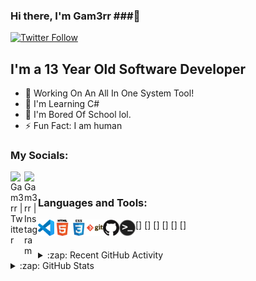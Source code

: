 ### Hi there, I'm Gam3rr ###👋

[![Twitter Follow](https://img.shields.io/twitter/follow/Gam3rrXD?color=1DA1F2&logo=twitter&style=for-the-badge)](https://twitter.com/intent/follow?original_referer=https%3A%2F%2Fgithub.com%2FGam3rrXD&screen_name=Gam3rrXD)

## I'm a 13 Year Old Software Developer ##

- 🔭 Working On An All In One System Tool!
- 🌱 I'm  Learning C#
- 👯 I'm Bored Of School lol.
- ⚡ Fun Fact: I am human

### My Socials:
[<img align="left" alt="Gam3rr | Twitter" width="22px" src="https://cdn.jsdelivr.net/npm/simple-icons@v3/icons/twitter.svg" />][twitter]
[<img align="left" alt="Gam3rr | Instagram" width="22px" src="https://cdn.jsdelivr.net/npm/simple-icons@v3/icons/instagram.svg" />][instagram]

<br />

### Languages and Tools:

[<img align="left" alt="Visual Studio Code" width="26px" src="https://raw.githubusercontent.com/github/explore/80688e429a7d4ef2fca1e82350fe8e3517d3494d/topics/visual-studio-code/visual-studio-code.png" />]
[<img align="left" alt="HTML5" width="26px" src="https://raw.githubusercontent.com/github/explore/80688e429a7d4ef2fca1e82350fe8e3517d3494d/topics/html/html.png" />]
[<img align="left" alt="CSS3" width="26px" src="https://raw.githubusercontent.com/github/explore/80688e429a7d4ef2fca1e82350fe8e3517d3494d/topics/css/css.png" />]
[<img align="left" alt="Git" width="26px" src="https://raw.githubusercontent.com/github/explore/80688e429a7d4ef2fca1e82350fe8e3517d3494d/topics/git/git.png" />]
[<img align="left" alt="GitHub" width="26px" src="https://raw.githubusercontent.com/github/explore/78df643247d429f6cc873026c0622819ad797942/topics/github/github.png" />]
[<img align="left" alt="Terminal" width="26px" src="https://raw.githubusercontent.com/github/explore/80688e429a7d4ef2fca1e82350fe8e3517d3494d/topics/terminal/terminal.png" />]

<br />


<details>
  <summary>:zap: Recent GitHub Activity</summary>

<!--RECENT_ACTIVITY:start-->
1. 📔 Created new repository [Gam3rrXD/Flare-Pinger](https://github.com/Gam3rrXD/Flare-Pinger)
2. 📔 Created new repository [Gam3rrXD/Gam3rrXD](https://github.com/Gam3rrXD/Gam3rrXD)
3. 📔 Created new repository [Gam3rrXD/SystemUtils](https://github.com/Gam3rrXD/SystemUtils)
4. ✌️ Released [HangMan For Windows](https://github.com/Gam3rrLMAO/HangMan/releases/tag/Version_1) in [Gam3rrLMAO/HangMan](https://github.com/Gam3rrLMAO/HangMan)
5. 📔 Created new repository [Gam3rrLMAO/HangMan](https://github.com/Gam3rrLMAO/HangMan)
<!--RECENT_ACTIVITY:end-->
<!--RECENT_ACTIVITY:last_update-->
Last Updated: Friday, January 28th, 2022, 9:33:55 AM
<!--RECENT_ACTIVITY:last_update_end-->

</details>

<details>
  <summary>:zap: GitHub Stats</summary>

  <img align="left" alt="Gam3rr's GitHub Stats" src="https://github-readme-stats.vercel.app/api?username=Gam3rrXD&show_icons=true&hide_border=false&title_color=FF0000&icon_color=00FFFF&bg_color=333&text_color=1dcaff" />

</details>

[twitter]: https://twitter.com/Gam3rrXD
[instagram]: https://instagram.com/gam3rryt
